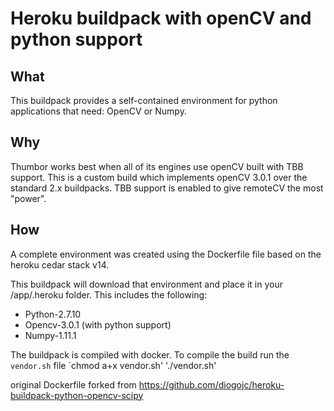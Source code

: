# Heroku buildpack with openCV and python support

## What
This buildpack provides a self-contained environment for python applications that need:
OpenCV or Numpy.

## Why
Thumbor works best when all of its engines use openCV built with TBB support. This is a custom build which implements openCV 3.0.1 over the standard 2.x buildpacks. TBB support is enabled to give remoteCV the most "power".

## How
A complete environment was created using the Dockerfile file based on the heroku cedar stack v14.

This buildpack will download that environment and place it in your /app/.heroku folder.
This includes the following:
- Python-2.7.10
- Opencv-3.0.1 (with python support)
- Numpy-1.11.1


The buildpack is compiled with docker.
To compile the build run the `vendor.sh` file
`chmod a+x vendor.sh'
'./vendor.sh'



original Dockerfile forked from https://github.com/diogojc/heroku-buildpack-python-opencv-scipy
